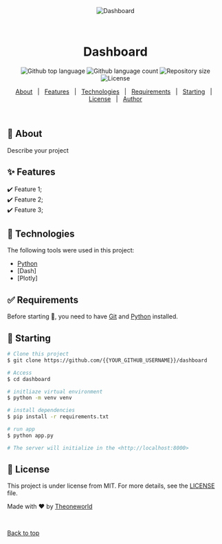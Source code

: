 <div align="center" id="top"> 
  <img src="./.github/app.gif" alt="Dashboard" />

  &#xa0;

  <!-- <a href="https://dashboard.netlify.app">Demo</a> -->
</div>

<h1 align="center">Dashboard</h1>

<p align="center">
  <img alt="Github top language" src="https://img.shields.io/github/languages/top/Reelro/dashboard?color=56BEB8">

  <img alt="Github language count" src="https://img.shields.io/github/languages/count/Reelro/dashboard?color=56BEB8">

  <img alt="Repository size" src="https://img.shields.io/github/repo-size/Reelro/dashboard?color=56BEB8">

  <img alt="License" src="https://img.shields.io/github/license/Reelro/dashboard?color=56BEB8">

  <!-- <img alt="Github issues" src="https://img.shields.io/github/issues/{{YOUR_GITHUB_USERNAME}}/dashboard?color=56BEB8" /> -->

  <!-- <img alt="Github forks" src="https://img.shields.io/github/forks/{{YOUR_GITHUB_USERNAME}}/dashboard?color=56BEB8" /> -->

  <!-- <img alt="Github stars" src="https://img.shields.io/github/stars/{{YOUR_GITHUB_USERNAME}}/dashboard?color=56BEB8" /> -->
</p>

<!-- Status -->

<!-- <h4 align="center"> 
	🚧  Dashboard 🚀 Under construction...  🚧
</h4> 

<hr> -->

<p align="center">
  <a href="#dart-about">About</a> &#xa0; | &#xa0; 
  <a href="#sparkles-features">Features</a> &#xa0; | &#xa0;
  <a href="#rocket-technologies">Technologies</a> &#xa0; | &#xa0;
  <a href="#white_check_mark-requirements">Requirements</a> &#xa0; | &#xa0;
  <a href="#checkered_flag-starting">Starting</a> &#xa0; | &#xa0;
  <a href="#memo-license">License</a> &#xa0; | &#xa0;
  <a href="https://github.com/{{YOUR_GITHUB_USERNAME}}" target="_blank">Author</a>
</p>

<br>

## :dart: About ##

Describe your project

## :sparkles: Features ##

:heavy_check_mark: Feature 1;\
:heavy_check_mark: Feature 2;\
:heavy_check_mark: Feature 3;

## :rocket: Technologies ##

The following tools were used in this project:

- [Python](https://expo.io/)
- [Dash]
- [Plotly]

## :white_check_mark: Requirements ##

Before starting :checkered_flag:, you need to have [Git](https://git-scm.com) and [Python](https://nodejs.org/en/) installed.

## :checkered_flag: Starting ##

```bash
# Clone this project
$ git clone https://github.com/{{YOUR_GITHUB_USERNAME}}/dashboard

# Access
$ cd dashboard

# initliaze virtual environment
$ python -m venv venv

# install dependencies
$ pip install -r requirements.txt

# run app 
$ python app.py

# The server will initialize in the <http://localhost:8000>
```

## :memo: License ##

This project is under license from MIT. For more details, see the [LICENSE](LICENSE.md) file.


Made with :heart: by <a href="https://github.com/orgs/Reelro/teams/dashboard_team" target="_blank">Theoneworld</a>

&#xa0;

<a href="#top">Back to top</a>
